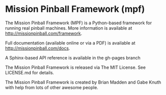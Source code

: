 Mission Pinball Framework (mpf)
===============================

The Mission Pinball Framework (MPF) is a Python-based framework for running real
pinball machines. More information is available at
http://missionpinball.com/framework.

Full documentation (available online or via a PDF) is available at
http://missionpinball.com/docs.

A Sphinx-based API reference is available in the gh-pages branch

The Mission Pinball Framework is released via The MIT License. See LICENSE.md
for details.

The Mission Pinball Framework is created by Brian Madden and Gabe Knuth with help
from lots of other awesome people.
